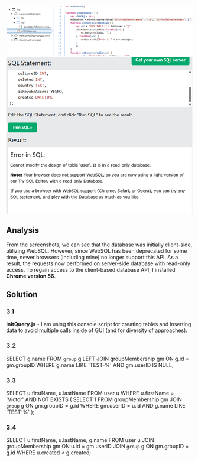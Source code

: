 ![DevTools View](image.png)
![Output from backend](image-1.png)

## Analysis

From the screenshots, we can see that the database was initially client-side, utilizing WebSQL. However, since WebSQL has been deprecated for some time, newer browsers (including mine) no longer support this API. As a result, the requests now performed on server-side database with read-only access. To regain access to the client-based database API, I installed **Chrome version 56**.

## Solution

### 3.1

**initQuery.js** - I am using this console script for creating tables and inserting data to avoid multiple calls inside of GUI (and for diversity of approaches).

### 3.2

SELECT g.name
FROM `group` g
LEFT JOIN groupMembership gm ON g.id = gm.groupID
WHERE g.name LIKE 'TEST-%' AND gm.userID IS NULL;

### 3.3

SELECT u.firstName, u.lastName
FROM user u
WHERE u.firstName = 'Victor'
AND NOT EXISTS (
SELECT 1
FROM groupMembership gm
JOIN `group` g ON gm.groupID = g.id
WHERE gm.userID = u.id AND g.name LIKE 'TEST-%'
);

<!--
SELECT u.firstName, u.lastName
FROM user u
LEFT JOIN groupMembership gm ON gm.userID = u.id
LEFT JOIN `group` g ON gm.groupID = g.id AND g.name LIKE 'TEST-%'
WHERE u.firstName = 'Victor' AND g.id IS NULL; -->

### 3.4

SELECT u.firstName, u.lastName, g.name
FROM user u
JOIN groupMembership gm ON u.id = gm.userID
JOIN `group` g ON gm.groupID = g.id
WHERE u.created < g.created;
